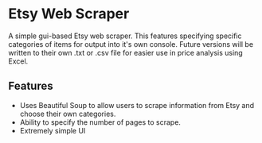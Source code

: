 # Etsy Web Scraper

A simple gui-based Etsy web scraper. This features specifying specific categories of items for output into it's own console. Future versions will be written to their own .txt or .csv file for easier use in price analysis using Excel.


## Features

- Uses Beautiful Soup to allow users to scrape information from Etsy and choose their own categories.
- Ability to specify the number of pages to scrape.
- Extremely simple UI